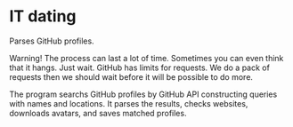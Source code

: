 IT dating
=========

Parses GitHub profiles.

Warning! The process can last a lot of time. Sometimes you can even think that
it hangs. Just wait. GitHub has limits for requests. We do a pack of requests
then we should wait before it will be possible to do more.


The program searchs GitHub profiles by GitHub API constructing queries
with names and locations. It parses the results, checks websites,
downloads avatars, and saves matched profiles.